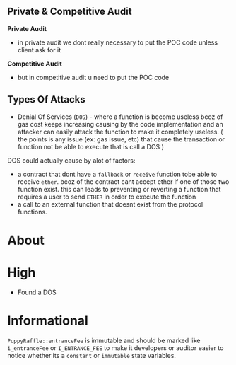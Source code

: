 
## Private & Competitive Audit
   **Private Audit**
   - in private audit we dont really necessary to put the POC code unless client ask for it
  
   **Competitive Audit**
   - but in competitive audit u need to put the POC code 

## Types Of Attacks
 - Denial Of Services (`DOS`) - where a function is become useless bcoz of gas cost keeps increasing causing by the code implementation and an attacker can easily attack the function to make it completely useless. ( the points is any issue (ex: gas issue, etc) that cause the transaction or function not be able to execute that is call a DOS )
  
  DOS could actually cause by alot of factors:
   - a contract that dont have a `fallback` or `receive` function tobe able to receive `ether`. bcoz of the contract cant accept ether if one of those two function exist. this can leads to preventing or reverting a function that requires a user to send `ETHER` in order to execute the function
   - a call to an external function that doesnt exist from the protocol functions.
 


 # About

 > 

 # High

 - Found a DOS

 # Informational
 `PuppyRaffle::entranceFee` is immutable and should be marked like `i_entranceFee` or `I_ENTRANCE_FEE` to make it developers or auditor easier to notice whether its a `constant` or `immutable` state variables.